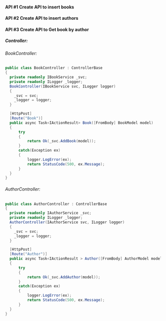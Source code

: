 #### API #1 Create API to insert books

#### API #2 Create API to insert authors

#### API #3 Create API to Get book by author

##### Controller:

###### BookController:
```cs
public class BookController : ControllerBase
{
  private readonly IBookService _svc;
  private readonly ILogger _logger;
  BookController(IBookService svc, ILogger logger)
  {
    _svc = svc;
    _logger = logger;
  }

  [HttpPost]
  [Route("Book")]
  public async Task<IActionResult> Book([FromBody] BookModel model)
  {
      try
      {
          return Ok(_svc.AddBook(model));
      }
      catch(Exception ex)
      {
          logger.LogError(ex);
          return StatusCode(500, ex.Message);
      }
  }
}
```
###### AuthorController:
```cs
public class AuthorController : ControllerBase
{
  private readonly IAuthorService _svc;
  private readonly ILogger _logger;
  AuthorController(IAuthorService svc, ILogger logger)
  {
    _svc = svc;
    _logger = logger;
  }

  [HttpPost]
  [Route("Author")]
  public async Task<IActionResult > Author([FromBody] AuthorModel model)
  {
      try
      {
          return Ok(_svc.AddAuthor(model));
      }
      catch(Exception ex)
      {
          logger.LogError(ex);
          return StatusCode(500, ex.Message);
      }
  }
}
```
